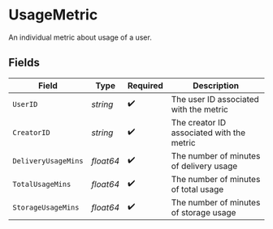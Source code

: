 # UsageMetric

An individual metric about usage of a user.



## Fields

| Field                                     | Type                                      | Required                                  | Description                               |
| ----------------------------------------- | ----------------------------------------- | ----------------------------------------- | ----------------------------------------- |
| `UserID`                                  | *string*                                  | :heavy_check_mark:                        | The user ID associated with the metric    |
| `CreatorID`                               | *string*                                  | :heavy_check_mark:                        | The creator ID associated with the metric |
| `DeliveryUsageMins`                       | *float64*                                 | :heavy_check_mark:                        | The number of minutes of delivery usage   |
| `TotalUsageMins`                          | *float64*                                 | :heavy_check_mark:                        | The number of minutes of total usage      |
| `StorageUsageMins`                        | *float64*                                 | :heavy_check_mark:                        | The number of minutes of storage usage    |